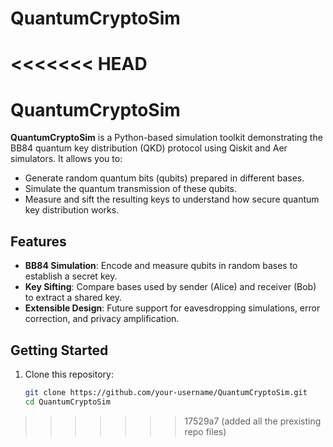 # QuantumCryptoSim
<<<<<<< HEAD
=======
# QuantumCryptoSim

**QuantumCryptoSim** is a Python-based simulation toolkit demonstrating the BB84 quantum key distribution (QKD) protocol using Qiskit and Aer simulators. It allows you to:

- Generate random quantum bits (qubits) prepared in different bases.
- Simulate the quantum transmission of these qubits.
- Measure and sift the resulting keys to understand how secure quantum key distribution works.

## Features

- **BB84 Simulation**: Encode and measure qubits in random bases to establish a secret key.
- **Key Sifting**: Compare bases used by sender (Alice) and receiver (Bob) to extract a shared key.
- **Extensible Design**: Future support for eavesdropping simulations, error correction, and privacy amplification.

## Getting Started

1. Clone this repository:
   ```bash
   git clone https://github.com/your-username/QuantumCryptoSim.git
   cd QuantumCryptoSim
>>>>>>> 17529a7 (added all the prexisting repo files)
